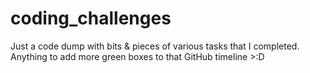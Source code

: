 # coding_challenges
Just a code dump with bits &amp; pieces of various tasks that I completed. Anything to add more green boxes to that GitHub timeline >:D
